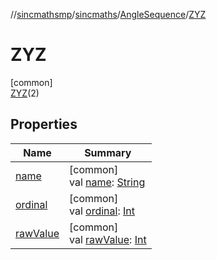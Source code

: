 //[sincmathsmp](../../../../index.md)/[sincmaths](../../index.md)/[AngleSequence](../index.md)/[ZYZ](index.md)

# ZYZ

[common]\
[ZYZ](index.md)(2)

## Properties

| Name | Summary |
|---|---|
| [name](../-z-y-x/index.md#-372974862%2FProperties%2F345188675) | [common]<br>val [name](../-z-y-x/index.md#-372974862%2FProperties%2F345188675): [String](https://kotlinlang.org/api/latest/jvm/stdlib/kotlin/-string/index.html) |
| [ordinal](../-z-y-x/index.md#-739389684%2FProperties%2F345188675) | [common]<br>val [ordinal](../-z-y-x/index.md#-739389684%2FProperties%2F345188675): [Int](https://kotlinlang.org/api/latest/jvm/stdlib/kotlin/-int/index.html) |
| [rawValue](../raw-value.md) | [common]<br>val [rawValue](../raw-value.md): [Int](https://kotlinlang.org/api/latest/jvm/stdlib/kotlin/-int/index.html) |
